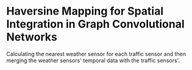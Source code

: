# Haversine Mapping for Spatial Integration in Graph Convolutional Networks
Calculating the nearest weather sensor for each traffic sensor and then merging the weather sensors' temporal data with the traffic sensors'.
